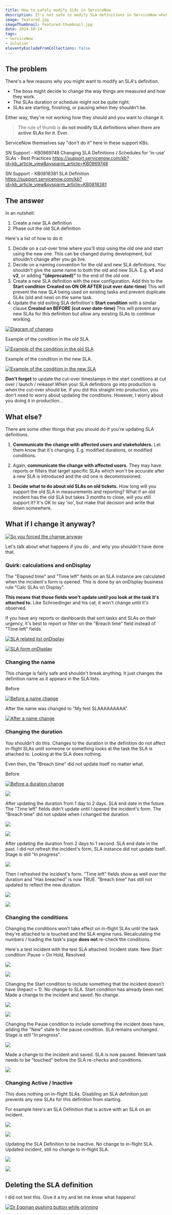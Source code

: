 ```yaml
---
title: How to safely modify SLAs in ServiceNow
description: It's not safe to modify SLA definitions in ServiceNow when there are active SLAs running for it. It can cause unpredictable behaviour, maybe even ruin your measurements entirely. Here's a quick guide on how to modify SLAs safely, as well as exploring what happens if you do.
image: featured.jpg
imageThumbnail: featured-thumbnail.jpg
date: 2024-10-14
tags:
- ServiceNow
- Solution
eleventyExcludeFromCollections: false
---
```


## The problem
There's a few reasons why you might want to modify an SLA's definition.

* The boss might decide to change the way things are measured and how they work.
* The SLAs duration or schedule might not be quite right.
* SLAs are starting, finishing, or pausing when they shouldn't be.

Either way, they're not working how they should and you want to change it.

> The rule of thumb is **do not modify SLA definitions when there are active SLAs for it. Ever.**

ServiceNow themselves say "don't do it" here in these support KBs.

SN Support - KB0869748 Changing SLA Definitions / Schedules for 'in-use' SLAs - Best Practices
https://support.servicenow.com/kb?id=kb_article_view&sysparm_article=KB0869748

SN Support - KB0818381 SLA Definition
https://support.servicenow.com/kb?id=kb_article_view&sysparm_article=KB0818381

## The answer
In an nutshell:
1. Create a new SLA definition
2. Phase out the old SLA definition

Here's a list of how to do it:
1. Decide on a cut-over time where you'll stop using the old one and start using the new one. This can be changed during development, but shouldn't change after you go live.
1. Decide on a naming convention for the old and new SLA definitions. You shouldn't give the same name to both the old and new SLA. E.g. **v1** and **v2**, or adding **"(deprecated)"** to the end of the old one .
1. Create a new SLA definition with the new configuration. Add this to the **Start condition**
 **Created on ON OR AFTER (cut over date-time)**
 This will prevent the new SLA being used on existing tasks and prevent duplicate SLAs (old and new) on the same task.
1. Update the old exiting SLA definition's **Start condition** with a similar clause 
 **Created on BEFORE (cut over date-time)**
 This will prevent any new SLAs for this definition but allow any existing SLAs to continue working.

[![Diagram of changes](diagram-sla-cutover.png)](diagram-sla-cutover.png)

Example of the condition in the old SLA.

[![Example of the condition in the old SLA](screenshot-condition-old.png)](screenshot-condition-old.png)

Example of the condition in the new SLA.

[![Example of the condition in the new SLA](screenshot-condition-new.png)](screenshot-condition-new.png)

**Don't forget** to update the cut-over timestamps in the start conditions at cut over / launch / release! When your SLA definitions go into production is when the cut-over should be.
If you did this straight into production, you don't need to worry about updating the conditions. However, I worry about you doing it in production…

## What else?
There are some other things that you should do if you're updating SLA definitions.

1. **Communicate the change with affected users and stakeholders.** Let them know that it's changing. E.g. modified durations, or modified conditions.

2. Again, **communicate the change with affected users.** They may have reports or filters that target specific SLAs which won't be accurate after a new SLA is introduced and the old one is decommissioned.

3. **Decide what to do about old SLAs on old tickets.** How long will you support the old SLA in measurements and reporting? What if an old incident has the old SLA but takes 3 months to close, will you still support it? It's OK to say 'no', but make that decision and write that down somewhere.

## What if I change it anyway?
[![So you forced the change anyway](meme-captain-america-so-you-changed-it-anyway.jpg)](meme-captain-america-so-you-changed-it-anyway.jpg)

Let's talk about what happens if you do , and why you shouldn't have done that.

### Quirk: calculations and onDisplay
The "Elapsed time" and "Time left" fields on an SLA instance are calculated when the incident's form is opened. This is done by an onDisplay business rule "Calc SLAs on Display".

**This means that those fields won't update until you look at the task it's attached to.** Like Schroedinger and his cat, it won't change until it's observed. 

If you have any reports or dashboards that sort tasks and SLAs on their urgency, it's best to report or filter on the "Breach time" field instead of "Time left" fields.

[![SLA related list onDisplay](screenshot-ondisplay-related-list.png)](screenshot-ondisplay-related-list.png)

[![SLA form onDisplay](screenshot-ondisplay-form.png)](screenshot-ondisplay-form.png)

### Changing the name
This change is fairly safe and shouldn't break anything. It just changes the definition name as it appears in the SLA lists.

Before

[![Before a name change](changed-name-before.png)](changed-name-before.png)

After the name was changed to "My test SLAAAAAAAAA".

[![After a name change](changed-name-after.png)](changed-name-after.png)

### Changing the duration
You shouldn't do this. Changes to the duration in the definition do not affect in-flight SLAs until someone or something looks at the task the SLA is attached to. Looking at the SLA does nothing.

Even then, the "Breach time" did not update itself no matter what.

Before

[![Before a duration change](changed-duration-1-list.png)](changed-duration-1-list.png)

[![](changed-duration-1-form.png)](changed-duration-1-form.png)

After updating the duration from 1 day to 2 days. SLA end date in the future. 
The "Time left" fields didn't update until I opened the incident's form. 
The "Breach time" did not update when I changed the duration.

[![](changed-duration-2-list.png)](changed-duration-2-list.png)

[![](changed-duration-2-form.png)](changed-duration-2-form.png)

After updating the duration from 2 days to 1 second. SLA end date in the past. I did not refresh the incident's form, SLA instance did not update itself. Stage is still "In progress".

[![](changed-duration-3-form.png)](changed-duration-2-form.png)

Then I refreshed the incident's form. "Time left" fields show as well over the duration and "Has breached" is now TRUE. "Breach time" has still not updated to reflect the new duration.

[![](changed-duration-4-list.png)](changed-duration-4-list.png)

[![](changed-duration-4-form.png)](changed-duration-4-form.png)

### Changing the conditions
Changing the conditions won't take effect on in-flight SLAs until the task they're attached to is touched and the SLA engine runs. Recalculating the numbers / loading the task's page **does not** re-check the conditions.

Here's a test incident with the test SLA attached. 
Incident state: New
Start condition: Pause = On Hold, Resolved

[![](changed-condition-1-list.png)](changed-condition-1-list.png)

[![](changed-condition-1-incident.png)](changed-condition-1-incident.png)

Changing the Start condition to include something that the incident doesn't have (Impact = 1).
No change to SLA. Start condition has already been met.
Made a change to the incident and saved. No change.

[![](changed-condition-2-condition.png)](changed-condition-2-condition.png)

[![](changed-condition-2-list.png)](changed-condition-2-list.png)

Changing the Pause condition to include something the incident does have, adding the "New" state to the pause condition.
SLA remains unchanged. Stage is still "In progress".

[![](changed-condition-3-list.png)](changed-condition-3-list.png)

Made a change to the incident and saved.
SLA is now paused. Relevant task needs to be "touched" before the SLA re-checks and conditions.

[![](changed-condition-4-list.png)](changed-condition-4-list.png)

### Changing Active / Inactive
This does nothing on in-flight SLAs. Disabling an SLA definition just prevents any new SLAs for this definition from starting.

For example here's an SLA Definition that is active with an SLA on an incident.

[![](changed-active-1-sla.png)](changed-active-1-sla.png)

[![](changed-active-1-list.png)](changed-active-1-list.png)

Updating the SLA Definition to be inactive. No change to in-flight SLA. Updated incident, still no change to in-flight SLA.

[![](changed-active-2-sla.png)](changed-active-2-sla.png)

[![](changed-active-2-list.png)](changed-active-2-list.png)

## Deleting the SLA definition
I did not test this. Give it a try and let me know what happens!

[![Dr Eggman pushing button while grinning](meme-eggman-pushing-button.jpg)](meme-eggman-pushing-button.jpg)
